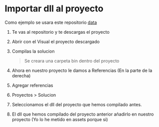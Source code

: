 # Importar dll al proyecto

Como ejemplo se usara este repositorio [data](https://github.com/RiotGames/LoRDeckCodes)

1. Te vas al repositorio y te descargas el proyecto

2. Abrir con el Visual el proyecto descargado

3. Compilas la solucion
   
   > Se creara una carpeta bin dentro del proyecto

4. Ahora en nuestro proyecto le damos a Referencias (En la parte de la derecha)

5. Agregar referencias

6. Proyectos > Solucion

7. Seleccionamos el dll del proyecto que hemos compilado antes.

8. El dll que hemos compilado del proyecto anterior añadirlo en nuestro proyecto (Yo lo he metido en assets porque si)
